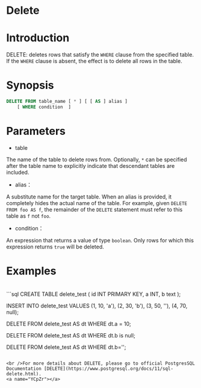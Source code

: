 # Delete

# Introduction
DELETE: deletes rows that satisfy the `WHERE` clause from the specified table. If the `WHERE` clause is absent, the effect is to delete all rows in the table. 
<a name="ZMkrm"></a>
# Synopsis
```sql
DELETE FROM table_name [ * ] [ [ AS ] alias ]
    [ WHERE condition  ]
```


<a name="Du3ZP"></a>
# Parameters

- table

The name of the table to delete rows from.  Optionally, `*` can be specified after the table name to explicitly indicate that descendant tables are included.<br />

- alias：

A substitute name for the target table. When an alias is provided, it completely hides the actual name of the table. For example, given `DELETE FROM foo AS f`, the remainder of the `DELETE` statement must refer to this table as `f` not `foo`.

- condition：

An expression that returns a value of type `boolean`. Only rows for which this expression returns `true` will be deleted.<br />

<a name="ELuqC"></a>
# Examples
<br />
```sql
CREATE TABLE delete_test (
    id INT PRIMARY KEY,
    a INT,
    b text 
);

INSERT INTO delete_test VALUES 
(1, 10, 'a'),
(2, 30, 'b'),
(3, 50,  ''),
(4, 70, null);



DELETE FROM delete_test AS dt WHERE dt.a = 10;

DELETE FROM delete_test AS dt WHERE dt.b is null;

DELETE FROM delete_test AS dt WHERE dt.b='';

```

<br />For more details about DELETE, please go to official PostgresSQL Documentation [DELETE](https://www.postgresql.org/docs/11/sql-delete.html).
<a name="YCpZr"></a>

